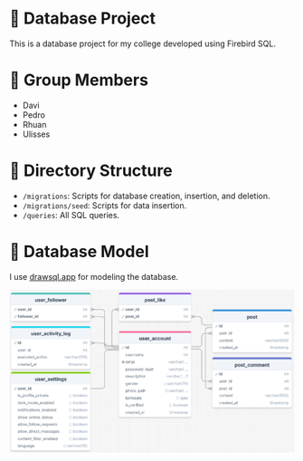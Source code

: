 # 💫 Database Project

This is a database project for my college developed using Firebird SQL.

# 🙏 Group Members

* Davi
* Pedro
* Rhuan
* Ulisses

# 📕 Directory Structure

- `/migrations`: Scripts for database creation, insertion, and deletion.
- `/migrations/seed`: Scripts for data insertion.
- `/queries`: All SQL queries.

# 🧱 Database Model

I use [drawsql.app](https://drawsql.app) for modeling the database.

![Database model image](/images/db_model.png)
